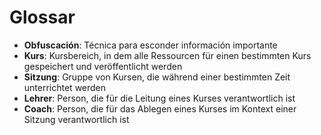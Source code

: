 # Glossar

* **Obfuscación**: Técnica para esconder información importante
* **Kurs**: Kursbereich, in dem alle Ressourcen für einen bestimmten Kurs gespeichert und veröffentlicht werden
* **Sitzung**: Gruppe von Kursen, die während einer bestimmten Zeit unterrichtet werden
* **Lehrer**: Person, die für die Leitung eines Kurses verantwortlich ist
* **Coach**: Person, die für das Ablegen eines Kurses im Kontext einer Sitzung verantwortlich ist

